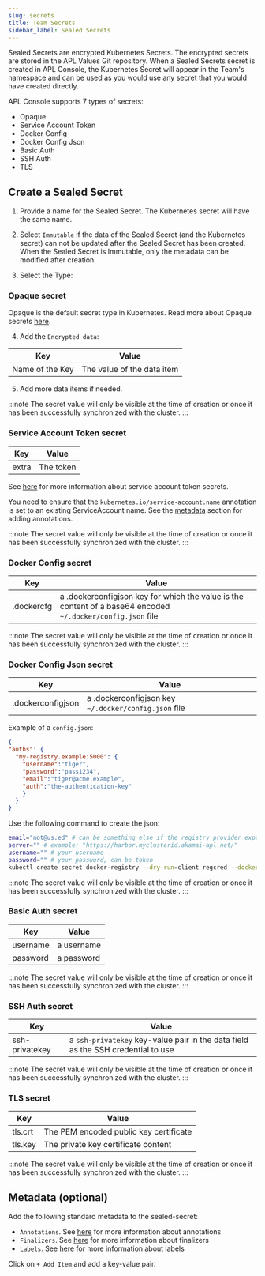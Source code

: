 ```yaml
---
slug: secrets
title: Team Secrets
sidebar_label: Sealed Secrets
---
```


Sealed Secrets are encrypted Kubernetes Secrets. The encrypted secrets are stored in the APL Values Git repository. When a Sealed Secrets secret is created in APL Console, the Kubernetes Secret will appear in the Team's namespace and can be used as you would use any secret that you would have created directly.

APL Console supports 7 types of secrets:

- Opaque
- Service Account Token
- Docker Config
- Docker Config Json
- Basic Auth
- SSH Auth
- TLS

## Create a Sealed Secret

1. Provide a name for the Sealed Secret. The Kubernetes secret will have the same name.

2. Select `Immutable` if the data of the Sealed Secret (and the Kubernetes secret) can not be updated after the Sealed Secret has been created. When the Sealed Secret is Immutable, only the metadata can be modified after creation.

3. Select the Type:

### Opaque secret

Opaque is the default secret type in Kubernetes. Read more about Opaque secrets [here](https://kubernetes.io/docs/concepts/configuration/secret/#opaque-secrets).

4. Add the `Encrypted data`:

| Key     | Value                                     | 
| ------- | ----------------------------------------- |
| Name of the Key | The value of the data item        |

5. Add more data items if needed.

:::note
The secret value will only be visible at the time of creation or once it has been successfully synchronized with the cluster.
:::

### Service Account Token secret

| Key     | Value                                     | 
| ------- | ----------------------------------------- |
| extra   | The token                                 |

See [here](https://kubernetes.io/docs/concepts/configuration/secret/#serviceaccount-token-secrets") for more information about service account token secrets.

You need to ensure that the `kubernetes.io/service-account.name` annotation is set to an existing ServiceAccount name. See the [metadata](#metadata) section for adding annotations.

:::note
The secret value will only be visible at the time of creation or once it has been successfully synchronized with the cluster.
:::

### Docker Config secret

| Key          | Value                                     | 
| ------------ | ----------------------------------------- |
| .dockercfg   | a .dockerconfigjson key for which the value is the content of a base64 encoded `~/.docker/config.json` file |

:::note
The secret value will only be visible at the time of creation or once it has been successfully synchronized with the cluster.
:::

### Docker Config Json secret

| Key          | Value                                     | 
| ------------ | ----------------------------------------- |
| .dockerconfigjson   | a .dockerconfigjson key `~/.docker/config.json` file |

Example of a `config.json`:

```json
{
"auths": {
  "my-registry.example:5000": {
    "username":"tiger",
    "password":"pass1234",
    "email":"tiger@acme.example",
    "auth":"the-authentication-key"
    }
  }
}
```

Use the following command to create the json:

```bash
email="not@us.ed" # can be something else if the registry provider expects it, but usually this is ignored
server="" # example: "https://harbor.myclusterid.akamai-apl.net/"
username="" # your username
password="" # your password, can be token
kubectl create secret docker-registry --dry-run=client regcred --docker-email=$email --docker-server=$server --docker-username=$username --docker-password=$password -o jsonpath='{.data.\.dockerconfigjson}' | base64 --decode
```

:::note
The secret value will only be visible at the time of creation or once it has been successfully synchronized with the cluster.
:::

### Basic Auth secret

| Key          | Value                                     | 
| ------------ | ----------------------------------------- |
| username     | a username                                |
| password     | a password                                |

:::note
The secret value will only be visible at the time of creation or once it has been successfully synchronized with the cluster.
:::

### SSH Auth secret

| Key          | Value                                     | 
| ------------ | ----------------------------------------- |
| ssh-privatekey    | a `ssh-privatekey` key-value pair in the data field as the SSH credential to use |

:::note
The secret value will only be visible at the time of creation or once it has been successfully synchronized with the cluster.
:::

### TLS secret


| Key     | Value                                     | 
| ------- | ----------------------------------------- |
| tls.crt | The PEM encoded public key certificate    |
| tls.key | The private key certificate content       |

:::note
The secret value will only be visible at the time of creation or once it has been successfully synchronized with the cluster.
:::


## Metadata (optional)

Add the following standard metadata to the sealed-secret:

- `Annotations`. See [here](https://kubernetes.io/docs/concepts/overview/working-with-objects/annotations/) for more information about annotations
- `Finalizers`. See [here](https://kubernetes.io/docs/concepts/overview/working-with-objects/finalizers/) for more information about finalizers
- `Labels`. See [here](https://kubernetes.io/docs/concepts/overview/working-with-objects/labels/) for more information about labels

Click on `+ Add Item` and add a key-value pair.
